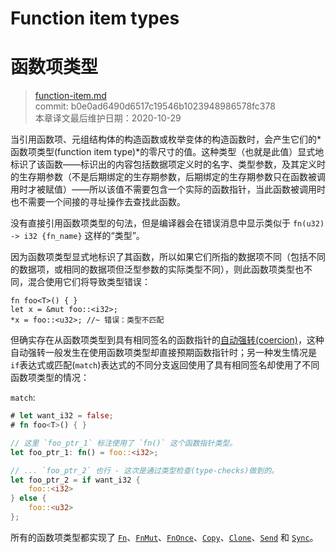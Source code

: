 # Function item types
# 函数项类型

>[function-item.md](https://github.com/rust-lang/reference/blob/master/src/types/function-item.md)\
>commit: b0e0ad6490d6517c19546b1023948986578fc378 \
>本章译文最后维护日期：2020-10-29

当引用函数项、元组结构体的构造函数或枚举变体的构造函数时，会产生它们的*函数项类型(function item type)*的零尺寸的值。这种类型（也就是此值）显式地标识了该函数——标识出的内容包括数据项定义时的名字、类型参数，及其定义时的生存期参数（不是后期绑定的生存期参数，后期绑定的生存期参数只在函数被调用时才被赋值）——所以该值不需要包含一个实际的函数指针，当此函数被调用时也不需要一个间接的寻址操作去查找此函数。

没有直接引用函数项类型的句法，但是编译器会在错误消息中显示类似于 `fn(u32) -> i32 {fn_name}` 这样的“类型”。

因为函数项类型显式地标识了其函数，所以如果它们所指的数据项不同（包括不同的数据项，或相同的数据项但泛型参数的实际类型不同），则此函数项类型也不同，混合使用它们将导致类型错误：

```rust,compile_fail,E0308
fn foo<T>() { }
let x = &mut foo::<i32>;
*x = foo::<u32>; //~ 错误：类型不匹配
```

但确实存在从函数项类型到具有相同签名的函数指针的[自动强转(coercion)][coercion]，这种自动强转一般发生在使用函数项类型却直接预期函数指针时；另一种发生情况是 `if`表达式或匹配(`match`)表达式的不同分支返回使用了具有相同签名却使用了不同函数项类型的情况：

`match`:
```rust
# let want_i32 = false;
# fn foo<T>() { }

// 这里 `foo_ptr_1` 标注使用了 `fn()` 这个函数指针类型。
let foo_ptr_1: fn() = foo::<i32>;

// ... `foo_ptr_2` 也行 - 这次是通过类型检查(type-checks)做到的。
let foo_ptr_2 = if want_i32 {
    foo::<i32>
} else {
    foo::<u32>
};
```

所有的函数项类型都实现了 [`Fn`]、[`FnMut`]、[`FnOnce`]、[`Copy`]、[`Clone`]、[`Send`] 和 [`Sync`]。

[`Clone`]: ../special-types-and-traits.md#clone
[`Copy`]: ../special-types-and-traits.md#copy
[`FnMut`]: https://doc.rust-lang.org/std/ops/trait.FnMut.html
[`FnOnce`]: https://doc.rust-lang.org/std/ops/trait.FnOnce.html
[`Fn`]: https://doc.rust-lang.org/std/ops/trait.Fn.html
[`Send`]: ../special-types-and-traits.md#send
[`Sync`]: ../special-types-and-traits.md#sync
[coercion]: ../type-coercions.md
[function pointers]: function-pointer.md

<!-- 2020-11-12-->
<!-- checked -->
